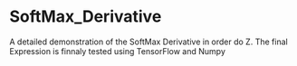# SoftMax_Derivative
A detailed demonstration of the SoftMax Derivative in order do Z. The final Expression is finnaly tested using TensorFlow and Numpy
